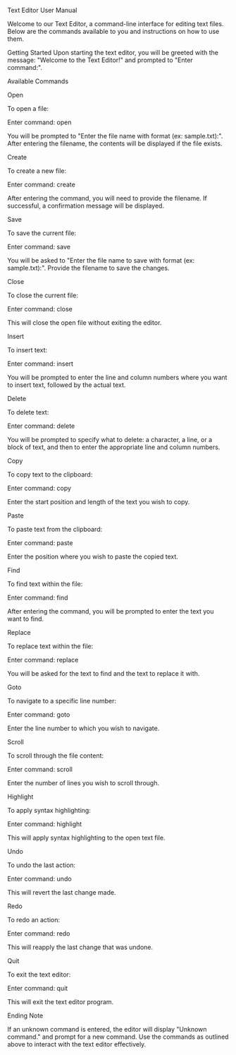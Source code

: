 Text Editor User Manual

Welcome to our Text Editor, a command-line interface for editing text files. Below are the commands available to you and instructions on how to use them.


Getting Started
Upon starting the text editor, you will be greeted with the message: "Welcome to the Text Editor!" and prompted to "Enter command:".

Available Commands

Open

To open a file:

Enter command: open 

You will be prompted to "Enter the file name with format (ex: sample.txt):". After entering the filename, the contents will be displayed if the file exists.

Create

To create a new file:

Enter command: create 

After entering the command, you will need to provide the filename. If successful, a confirmation message will be displayed.

Save

To save the current file:

Enter command: save 

You will be asked to "Enter the file name to save with format (ex: sample.txt):". Provide the filename to save the changes.

Close

To close the current file:

Enter command: close 

This will close the open file without exiting the editor.

Insert

To insert text:

Enter command: insert 

You will be prompted to enter the line and column numbers where you want to insert text, followed by the actual text.

Delete

To delete text:

Enter command: delete

You will be prompted to specify what to delete: a character, a line, or a block of text, and then to enter the appropriate line and column numbers.

Copy

To copy text to the clipboard:

Enter command: copy 

Enter the start position and length of the text you wish to copy.

Paste

To paste text from the clipboard:

Enter command: paste 

Enter the position where you wish to paste the copied text.

Find

To find text within the file:

Enter command: find 

After entering the command, you will be prompted to enter the text you want to find.

Replace

To replace text within the file:

Enter command: replace 

You will be asked for the text to find and the text to replace it with.

Goto

To navigate to a specific line number:

Enter command: goto 

Enter the line number to which you wish to navigate.

Scroll

To scroll through the file content:

Enter command: scroll 

Enter the number of lines you wish to scroll through.

Highlight

To apply syntax highlighting:

Enter command: highlight 

This will apply syntax highlighting to the open text file.

Undo

To undo the last action:

Enter command: undo 

This will revert the last change made.

Redo

To redo an action:

Enter command: redo 

This will reapply the last change that was undone.

Quit

To exit the text editor:

Enter command: quit 

This will exit the text editor program.

Ending Note

If an unknown command is entered, the editor will display "Unknown command." and prompt for a new command. Use the commands as outlined above to interact with the text editor effectively.

